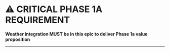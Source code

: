 # ⚠️ CRITICAL PHASE 1A REQUIREMENT

**Weather integration MUST be in this epic to deliver Phase 1a value proposition**

---
